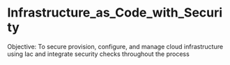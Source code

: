 # Infrastructure_as_Code_with_Security
Objective: To secure provision, configure, and manage cloud infrastructure using Iac and integrate security checks throughout the process
